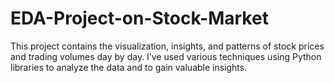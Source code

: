 # EDA-Project-on-Stock-Market
This project contains the visualization, insights, and patterns of stock prices and trading volumes day by day. I’ve used various techniques using Python libraries to analyze the data and to gain valuable insights.
